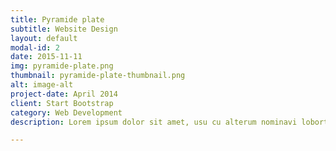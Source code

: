 ```yaml
---
title: Pyramide plate
subtitle: Website Design
layout: default
modal-id: 2
date: 2015-11-11
img: pyramide-plate.png
thumbnail: pyramide-plate-thumbnail.png
alt: image-alt
project-date: April 2014
client: Start Bootstrap
category: Web Development
description: Lorem ipsum dolor sit amet, usu cu alterum nominavi lobortis. At duo novum diceret. Tantas apeirian vix et, usu sanctus postulant inciderint ut, populo diceret necessitatibus in vim. Cu eum dicam feugiat noluisse.

---
```

